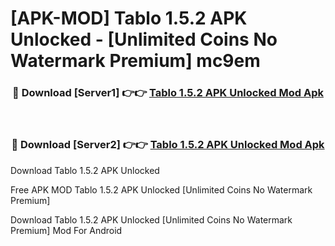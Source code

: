 # [APK-MOD] Tablo 1.5.2 APK Unlocked - [Unlimited Coins No Watermark Premium] mc9em



<div align="center">
<h3>🔴 Download [Server1] 👉👉 <a href="https://momento.my/?title=Tablo_1.5.2_APK_Unlocked">Tablo 1.5.2 APK Unlocked Mod Apk</a></h3><br>

<h3>🔴 Download [Server2] 👉👉 <a href="https://momento.my/?title=Tablo_1.5.2_APK_Unlocked">Tablo 1.5.2 APK Unlocked Mod Apk</a></h3>
</div>



Download Tablo 1.5.2 APK Unlocked 

Free APK MOD Tablo 1.5.2 APK Unlocked [Unlimited Coins No Watermark Premium]

Download Tablo 1.5.2 APK Unlocked [Unlimited Coins No Watermark Premium] Mod For Android
